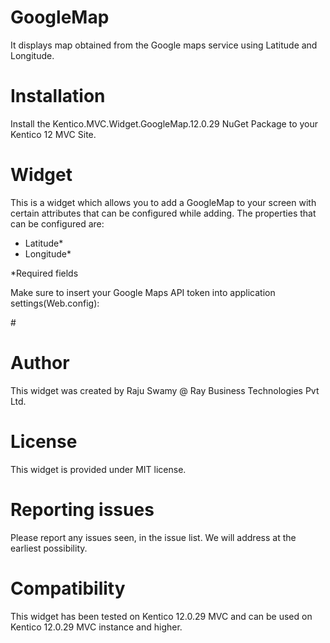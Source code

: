 # GoogleMap

It displays map obtained from the Google maps service using Latitude and Longitude.

# Installation

Install the Kentico.MVC.Widget.GoogleMap.12.0.29 NuGet Package to your Kentico 12 MVC Site. 
# Widget

This is a widget which allows you to add a GoogleMap to your screen with certain attributes that can be configured while adding. The properties that can be configured are:

- Latitude*
- Longitude*

*Required fields

Make sure to insert your Google Maps API token into application settings(Web.config):

#<add key="GoogleMapsApiKey" value="{key}" />



# Author

This widget was created by Raju Swamy @ Ray Business Technologies Pvt Ltd.

# License

This widget is provided under MIT license.

# Reporting issues

Please report any issues seen, in the issue list. We will address at the earliest possibility.

# Compatibility

This widget has been tested on Kentico 12.0.29 MVC and can be used on Kentico 12.0.29 MVC instance and higher.
